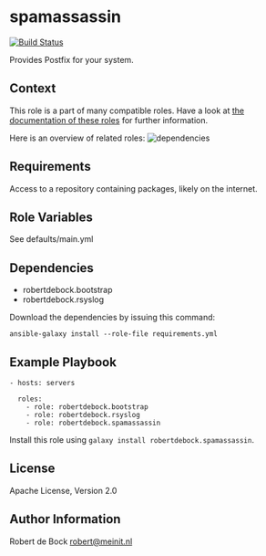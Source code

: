 spamassassin
=========

[![Build Status](https://travis-ci.org/robertdebock/ansible-role-spamassassin.svg?branch=master)](https://travis-ci.org/robertdebock/ansible-role-spamassassin)

Provides Postfix for your system.

Context
--------
This role is a part of many compatible roles. Have a look at [the documentation of these roles](https://robertdebock.nl/) for further information.

Here is an overview of related roles:
![dependencies](https://raw.githubusercontent.com/robertdebock/robertdebock.github.io/artifacts/spamassassin.png "Dependency")

Requirements
------------

Access to a repository containing packages, likely on the internet.

Role Variables
--------------

See defaults/main.yml

Dependencies
------------

- robertdebock.bootstrap
- robertdebock.rsyslog

Download the dependencies by issuing this command:
```
ansible-galaxy install --role-file requirements.yml
```

Example Playbook
----------------

```
- hosts: servers

  roles:
    - role: robertdebock.bootstrap
    - role: robertdebock.rsyslog
    - role: robertdebock.spamassassin
```

Install this role using `galaxy install robertdebock.spamassassin`.

License
-------

Apache License, Version 2.0

Author Information
------------------

Robert de Bock <robert@meinit.nl>
